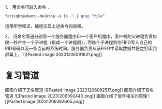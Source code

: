 1、 用命令行敲入命令：
```sh
farsight@ubuntu-desktop:~$ ls -l | grep “file”
```
运用所学知识，编程实现上述命令的效果。

2、 用命名管道分别写一个服务器程序和一个客户机程序，客户机的父进程负责每隔一秒产生一个子进程（形成一个进程扇），而每个子进程则往FIFO写入自己的PID号码以及一条当前的系统时间。服务器负责从该FIFO中读取数据并将之打印到屏幕上。
![[Pasted image 20231206091831.png]]

# 复习管道
画图介绍了无名管道
![[Pasted image 20231206092517.png]]
画图介绍了有名管道
![[Pasted image 20231206092440.png]]
画图介绍了信号相关的原理
![[Pasted image 20231206092605.png]]
